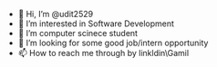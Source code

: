 - 👋 Hi, I’m @udit2529
- 👀 I’m interested in Software Development
- 🌱 I’m computer scinece student 
- 💞️ I’m looking for some good job/intern opportunity
- 📫 How to reach me through by linkldin\Gamil

<!---
udit2529/udit2529 is a ✨ special ✨ repository because its `README.md` (this file) appears on your GitHub profile.
You can click the Preview link to take a look at your changes.
--->
